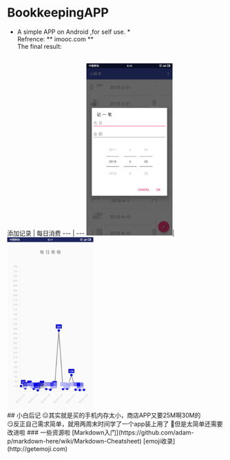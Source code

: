 # BookkeepingAPP
* A simple APP on Android ,for self use. *
<br>Refrence: ** imooc.com **
<br>The final result:
<br>
添加记录 | 每日消费 
--- | --- 
<img width="200" src="https://github.com/Guan912/BookkeepingAPP/raw/master/app/src/main/res/jpg/add.jpg"/>|<img width="200" src="https://github.com/Guan912/BookkeepingAPP/raw/master/app/src/main/res/jpg/daily.jpg"/>
<br>
## 小白后记
😑其实就是买的手机内存太小，商店APP又要25M啊30M的<br>
😏反正自己需求简单，就用两周末时间学了一个app装上用了
💪但是太简单还需要改进啦
### 一些资源啦
[Markdown入门](https://github.com/adam-p/markdown-here/wiki/Markdown-Cheatsheet)
[emoji收录](http://getemoji.com)
